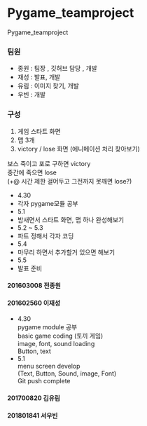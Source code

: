 # Pygame_teamproject
Pygame_teamproject

### 팀원
 * 종원 : 팀장 , 깃허브 담당 , 개발
 * 재성 : 발표, 개발
 * 유림 : 이미지 찾기, 개발
 * 우빈 : 개발

### 구성
1. 게임 스타트 화면
2. 맵 3개
3. victory / lose 화면 (에니메이션 처리 찾아보기)

보스 죽이고 포로 구하면 victory <br>
중간에 죽으면 lose <br>
(+@ 시간 제한 걸어두고 그전까지 못깨면 lose?)

* 4.30
* 각자 pygame모듈 공부 
* 5.1 
* 밤새면서 스타트 화면, 맵 하나 완성해보기
* 5.2 ~ 5.3
* 파트 정해서 각자 코딩 
* 5.4
* 마무리 하면서 추가할거 있으면 해보기
* 5.5
* 발표 준비

#### 201603008 전종원

#### 201602560 이재성
* 4.30 <br>
 pygame module 공부 <br>
 basic game coding (토끼 게임) <br>
 image, font, sound loading <br>
 Button, text
* 5.1 <br>
 menu screen develop <br>
 (Text, Button, Sound, image, Font) <br>
 Git push complete <br>
 

#### 201700820 김유림

#### 201801841 서우빈


